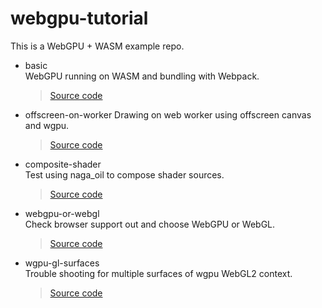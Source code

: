 # webgpu-tutorial
This is a WebGPU + WASM example repo.

-  basic  
WebGPU running on WASM and bundling with Webpack.
    > [Source code](basic/src/lib.rs)

- offscreen-on-worker
Drawing on web worker using offscreen canvas and wgpu.
    > [Source code](offscreen-on-worker/src/lib.rs)

- composite-shader  
Test using naga_oil to compose shader sources.
    > [Source code](composite-shader/src/lib.rs)

- webgpu-or-webgl  
Check browser support out and choose WebGPU or WebGL.
    > [Source code](webgpu-or-webgl/src/lib.rs)

- wgpu-gl-surfaces  
Trouble shooting for multiple surfaces of wgpu WebGL2 context.
    > [Source code](wgpu-gl-surfaces/src/lib.rs)
